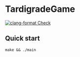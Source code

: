 # TardigradeGame

[![clang-format Check](https://github.com/SzymonSawon/TardigradeGame/actions/workflows/clang-format-check.yml/badge.svg)](https://github.com/SzymonSawon/TardigradeGame/actions/workflows/clang-format-check.yml)

## Quick start

```console
make && ./main
```
